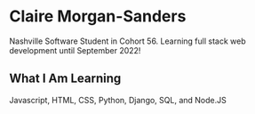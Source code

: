 # Claire Morgan-Sanders
Nashville Software Student in Cohort 56. Learning full stack web development until September 2022!

## What I Am Learning
Javascript, HTML, CSS, Python, Django, SQL, and Node.JS
